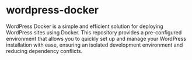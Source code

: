 # wordpress-docker
WordPress Docker is a simple and efficient solution for deploying WordPress sites using Docker. This repository provides a pre-configured environment that allows you to quickly set up and manage your WordPress installation with ease, ensuring an isolated development environment and reducing dependency conflicts.
